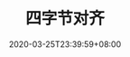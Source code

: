 ---
title: "四字节对齐"
date: 2020-03-25T23:39:59+08:00
draft: false
categories: ["C"]
tags: ["经验"]
url: "/2020/03/25/four-bytes-align.html"
---